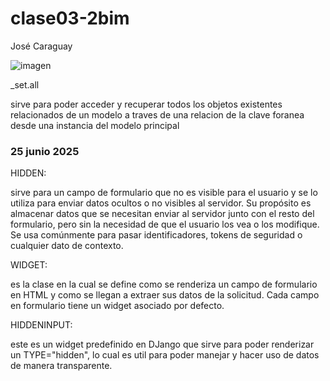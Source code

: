 # clase03-2bim

José Caraguay

![imagen](https://github.com/user-attachments/assets/9ff68976-7801-4dea-9341-6bb4805210b2)

_set.all

sirve para poder acceder y recuperar todos los objetos existentes relacionados de un modelo a traves de una relacion de la clave foranea desde una instancia del modelo principal 


### 25 junio 2025

HIDDEN:

sirve para un campo de formulario que no es visible para el usuario y se lo utiliza para enviar datos ocultos o no visibles al servidor. Su propósito es almacenar datos que se necesitan enviar al servidor junto con el resto del formulario, pero sin la necesidad de que el usuario los vea o los modifique. Se usa comúnmente para pasar identificadores, tokens de seguridad o cualquier dato de contexto.

WIDGET:

es la clase en la cual se define como se renderiza un campo de formulario en HTML y como se llegan a extraer sus datos de la solicitud. Cada campo en formulario tiene un widget asociado por defecto.

HIDDENINPUT:

este es un widget predefinido en DJango que sirve para poder renderizar un TYPE="hidden", lo cual es util para poder manejar y hacer uso de datos de manera transparente.
